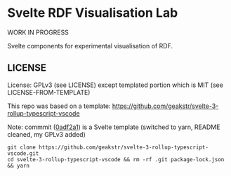 # Svelte RDF Visualisation Lab

WORK IN PROGRESS

Svelte components for experimental visualisation of RDF.

## LICENSE

License: GPLv3 (see LICENSE) except templated portion which is MIT (see LICENSE-FROM-TEMPLATE)

This repo was based on a template: https://github.com/geakstr/svelte-3-rollup-typescript-vscode

Note: commmit ([0adf2a1](https://github.com/theWebalyst/svelte-rdf-vis/commit/0adf2a1788170f951986ff8fa7174d5def2bd30c)) is a Svelte template (switched to yarn, README cleaned, my GPLv3 added)

```
git clone https://github.com/geakstr/svelte-3-rollup-typescript-vscode.git
cd svelte-3-rollup-typescript-vscode && rm -rf .git package-lock.json && yarn
```
